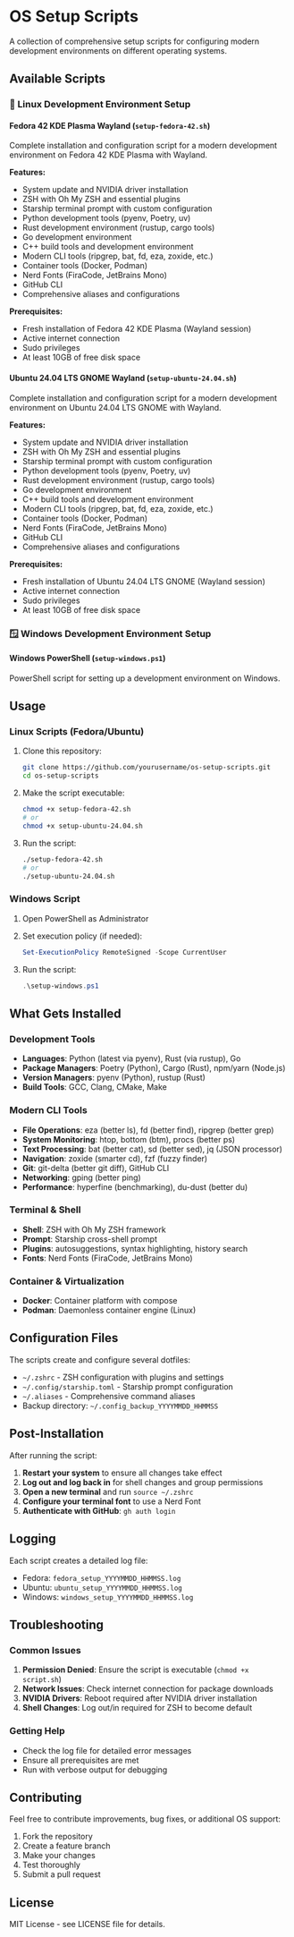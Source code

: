 # OS Setup Scripts

A collection of comprehensive setup scripts for configuring modern development environments on different operating systems.

## Available Scripts

### 🐧 Linux Development Environment Setup

#### Fedora 42 KDE Plasma Wayland (`setup-fedora-42.sh`)

Complete installation and configuration script for a modern development environment on Fedora 42 KDE Plasma with Wayland.

**Features:**

- System update and NVIDIA driver installation
- ZSH with Oh My ZSH and essential plugins
- Starship terminal prompt with custom configuration
- Python development tools (pyenv, Poetry, uv)
- Rust development environment (rustup, cargo tools)
- Go development environment
- C++ build tools and development environment
- Modern CLI tools (ripgrep, bat, fd, eza, zoxide, etc.)
- Container tools (Docker, Podman)
- Nerd Fonts (FiraCode, JetBrains Mono)
- GitHub CLI
- Comprehensive aliases and configurations

**Prerequisites:**

- Fresh installation of Fedora 42 KDE Plasma (Wayland session)
- Active internet connection
- Sudo privileges
- At least 10GB of free disk space

#### Ubuntu 24.04 LTS GNOME Wayland (`setup-ubuntu-24.04.sh`)

Complete installation and configuration script for a modern development environment on Ubuntu 24.04 LTS GNOME with Wayland.

**Features:**

- System update and NVIDIA driver installation
- ZSH with Oh My ZSH and essential plugins
- Starship terminal prompt with custom configuration
- Python development tools (pyenv, Poetry, uv)
- Rust development environment (rustup, cargo tools)
- Go development environment
- C++ build tools and development environment
- Modern CLI tools (ripgrep, bat, fd, eza, zoxide, etc.)
- Container tools (Docker, Podman)
- Nerd Fonts (FiraCode, JetBrains Mono)
- GitHub CLI
- Comprehensive aliases and configurations

**Prerequisites:**

- Fresh installation of Ubuntu 24.04 LTS GNOME (Wayland session)
- Active internet connection
- Sudo privileges
- At least 10GB of free disk space

### 🪟 Windows Development Environment Setup

#### Windows PowerShell (`setup-windows.ps1`)

PowerShell script for setting up a development environment on Windows.

## Usage

### Linux Scripts (Fedora/Ubuntu)

1. Clone this repository:

   ```bash
   git clone https://github.com/yourusername/os-setup-scripts.git
   cd os-setup-scripts
   ```

2. Make the script executable:

   ```bash
   chmod +x setup-fedora-42.sh
   # or
   chmod +x setup-ubuntu-24.04.sh
   ```

3. Run the script:

   ```bash
   ./setup-fedora-42.sh
   # or
   ./setup-ubuntu-24.04.sh
   ```

### Windows Script

1. Open PowerShell as Administrator

2. Set execution policy (if needed):

   ```powershell
   Set-ExecutionPolicy RemoteSigned -Scope CurrentUser
   ```

3. Run the script:

   ```powershell
   .\setup-windows.ps1
   ```

## What Gets Installed

### Development Tools

- **Languages**: Python (latest via pyenv), Rust (via rustup), Go
- **Package Managers**: Poetry (Python), Cargo (Rust), npm/yarn (Node.js)
- **Version Managers**: pyenv (Python), rustup (Rust)
- **Build Tools**: GCC, Clang, CMake, Make

### Modern CLI Tools

- **File Operations**: eza (better ls), fd (better find), ripgrep (better grep)
- **System Monitoring**: htop, bottom (btm), procs (better ps)
- **Text Processing**: bat (better cat), sd (better sed), jq (JSON processor)
- **Navigation**: zoxide (smarter cd), fzf (fuzzy finder)
- **Git**: git-delta (better git diff), GitHub CLI
- **Networking**: gping (better ping)
- **Performance**: hyperfine (benchmarking), du-dust (better du)

### Terminal & Shell

- **Shell**: ZSH with Oh My ZSH framework
- **Prompt**: Starship cross-shell prompt
- **Plugins**: autosuggestions, syntax highlighting, history search
- **Fonts**: Nerd Fonts (FiraCode, JetBrains Mono)

### Container & Virtualization

- **Docker**: Container platform with compose
- **Podman**: Daemonless container engine (Linux)

## Configuration Files

The scripts create and configure several dotfiles:

- `~/.zshrc` - ZSH configuration with plugins and settings
- `~/.config/starship.toml` - Starship prompt configuration
- `~/.aliases` - Comprehensive command aliases
- Backup directory: `~/.config_backup_YYYYMMDD_HHMMSS`

## Post-Installation

After running the script:

1. **Restart your system** to ensure all changes take effect
2. **Log out and log back in** for shell changes and group permissions
3. **Open a new terminal** and run `source ~/.zshrc`
4. **Configure your terminal font** to use a Nerd Font
5. **Authenticate with GitHub**: `gh auth login`

## Logging

Each script creates a detailed log file:

- Fedora: `fedora_setup_YYYYMMDD_HHMMSS.log`
- Ubuntu: `ubuntu_setup_YYYYMMDD_HHMMSS.log`
- Windows: `windows_setup_YYYYMMDD_HHMMSS.log`

## Troubleshooting

### Common Issues

1. **Permission Denied**: Ensure the script is executable (`chmod +x script.sh`)
2. **Network Issues**: Check internet connection for package downloads
3. **NVIDIA Drivers**: Reboot required after NVIDIA driver installation
4. **Shell Changes**: Log out/in required for ZSH to become default

### Getting Help

- Check the log file for detailed error messages
- Ensure all prerequisites are met
- Run with verbose output for debugging

## Contributing

Feel free to contribute improvements, bug fixes, or additional OS support:

1. Fork the repository
2. Create a feature branch
3. Make your changes
4. Test thoroughly
5. Submit a pull request

## License

MIT License - see LICENSE file for details.